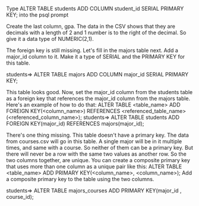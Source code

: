  Type ALTER TABLE students ADD COLUMN student_id SERIAL PRIMARY KEY; into the psql prompt

 Create the last column, gpa. The data in the CSV shows that they are decimals with a length of 2 and 1 number is to the right of the decimal. So give it a data type of NUMERIC(2,1).



The foreign key is still missing. Let's fill in the majors table next. Add a major_id column to it. Make it a type of SERIAL and the PRIMARY KEY for this table.

students=> ALTER TABLE majors ADD COLUMN major_id SERIAL PRIMARY KEY;


This table looks good. Now, set the major_id column from the students table as a foreign key that references the major_id column from the majors table. Here's an example of how to do that: ALTER TABLE <table_name> ADD FOREIGN KEY(<column_name>) REFERENCES <referenced_table_name>(<referenced_column_name>);
students=> ALTER TABLE students ADD FOREIGN KEY(major_id) REFERENCES majors(major_id);

There's one thing missing. This table doesn't have a primary key. The data from courses.csv will go in this table. A single major will be in it multiple times, and same with a course. So neither of them can be a primary key. But there will never be a row with the same two values as another row. So the two columns together, are unique. You can create a composite primary key that uses more than one column as a unique pair like this: ALTER TABLE <table_name> ADD PRIMARY KEY(<column_name>, <column_name>); Add a composite primary key to the table using the two columns.

students=> ALTER TABLE majors_courses ADD PRIMARY KEY(major_id , course_id);